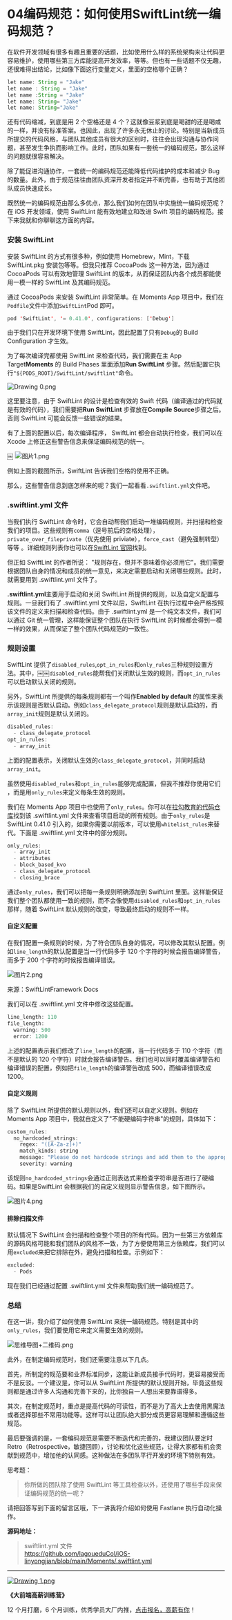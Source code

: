 # 04编码规范：如何使用SwiftLint统一编码规范？

在软件开发领域有很多有趣且重要的话题，比如使用什么样的系统架构来让代码更容易维护，使用哪些第三方库能提高开发效率，等等。但也有一些话题不仅无趣，还很难得出结论，比如像下面这行变量定义，里面的空格哪个正确？

```java
let name: String = "Jake"
let name : String = "Jake"
let name :String = "Jake"
let name: String= "Jake"
let name: String="Jake"
```

还有代码缩减，到底是用 2 个空格还是 4 个？这就像豆浆到底是喝甜的还是喝咸的一样，并没有标准答案。也因此，出现了许多永无休止的讨论。特别是当新成员所提交的代码风格，与团队其他成员有很大的区别时，往往会出现沟通与协作问题，甚至发生争执而影响工作。此时，团队如果有一套统一的编码规范，那么这样的问题就很容易解决。

除了能促进沟通协作，一套统一的编码规范还能降低代码维护的成本和减少 Bug 的数量。此外，由于规范往往由团队资深开发者指定并不断完善，也有助于其他团队成员快速成长。

既然统一的编码规范由那么多优点，那么我们如何在团队中实施统一编码规范呢？在 iOS 开发领域，使用 SwiftLint 能有效地建立和改进 Swift 项目的编码规范。接下来我就和你聊聊这方面的内容。

### 安装 SwiftLint

安装 SwiftLint 的方式有很多种，例如使用 Homebrew，Mint，下载 SwiftLint.pkg 安装包等等。但我只推荐 CocoaPods 这一种方法，因为通过 CocoaPods 可以有效地管理 SwiftLint 的版本，从而保证团队内各个成员都能使用一模一样的 SwiftLint 及其编码规范。

通过 CocoaPods 来安装 SwiftLint 非常简单。在 Moments App 项目中，我们在`Podfile`文件中添加`SwiftLint`Pod 即可。

```java
pod 'SwiftLint', '= 0.41.0', configurations: ['Debug']
```

由于我们只在开发环境下使用 SwiftLint，因此配置了只有`Debug`的 Build Configuration 才生效。

为了每次编译完都使用 SwiftLint 来检查代码，我们需要在主 App Target**Moments** 的 Build Phases 里面添加**Run SwiftLint** 步骤。然后配置它执行`"${PODS_ROOT}/SwiftLint/swiftlint"`命令。


<Image alt="Drawing 0.png" src="https://s0.lgstatic.com/i/image6/M00/0F/0F/CioPOWA9Et6AK5ZLAAKntpgVJ2o333.png"/> 


这里要注意，由于 SwiftLint 的设计是检查有效的 Swift 代码（编译通过的代码就是有效的代码），我们需要把**Run SwiftLint** 步骤放在**Compile Source**步骤之后。否则 SwiftLint 可能会反馈一些错误的结果。

有了上面的配置以后，每次编译程序， SwiftLint 都会自动执行检查，我们可以在 Xcode 上修正这些警告信息来保证编码规范的统一。

￼
<Image alt="图片1.png" src="https://s0.lgstatic.com/i/image6/M01/11/28/CioPOWA_X36AaLBrAAH6eimbZ_o003.png"/> 


例如上面的截图所示，SwiftLint 告诉我们空格的使用不正确。

那么，这些警告信息到底怎样来的呢？我们一起看看`.swiftlint.yml`文件吧。

### .swiftlint.yml 文件

当我们执行 SwiftLint 命令时，它会自动帮我们启动一堆编码规则，并扫描和检查我们的项目。这些规则有`comma`（逗号前后的空格处理），`private_over_fileprivate`（优先使用 priviate），`force_cast`（避免强制转型）等等 。详细规则列表你也可以在[SwiftLint 官网](https://realm.github.io/SwiftLint/rule-directory.html)找到。

但正如 SwiftLint 的作者所说： "规则存在，但并不意味着你必须用它"。我们需要根据团队自身的情况和成员的统一意见，来决定需要启动和关闭哪些规则。此时，就需要用到 .swiftlint.yml 文件了。

**.swiftlint.yml**主要用于启动和关闭 SwiftLint 所提供的规则，以及自定义配置与规则。一旦我们有了 .swiftlint.yml 文件以后，SwiftLint 在执行过程中会严格按照该文件的定义来扫描和检查代码。由于 .swiftlint.yml 是一个纯文本文件，我们可以通过 Git 统一管理，这样能保证整个团队在执行 SwiftLint 的时候都会得到一模一样的效果，从而保证了整个团队代码规范的一致性。

### 规则设置

SwiftLint 提供了`disabled_rules`,`opt_in_rules`和`only_rules`三种规则设置方法。其中，￼￼`disabled_rules`能帮我们关闭默认生效的规则，而`opt_in_rules`可以启动默认关闭的规则。

另外，SwiftLint 所提供的每条规则都有一个叫作**Enabled by default** 的属性来表示该规则是否默认启动。例如`class_delegate_protocol`规则是默认启动的，而`array_init`规则是默认关闭的。

```java
disabled_rules:
  - class_delegate_protocol
opt_in_rules:
  - array_init
```

上面的配置表示，关闭默认生效的`class_delegate_protocol`，并同时启动`array_init`。

虽然使用`disabled_rules`和`opt_in_rules`能够完成配置，但我不推荐你使用它们 ，而是用`only_rules`来定义每条生效的规则。

我们在 Moments App 项目中也使用了`only_rules`。你可以在[拉勾教育的代码仓库](https://github.com/lagoueduCol/iOS-linyongjian/blob/main/Moments/.swiftlint.yml)找到该 .swiftlint.yml 文件来查看项目启动的所有规则。由于`only_rules`是 SwiftLint 0.41.0 引入的，如果你需要以前版本，可以使用`whitelist_rules`来替代。下面是 .swiftlint.yml 文件中的部分规则。

```java
only_rules:
  - array_init
  - attributes
  - block_based_kvo
  - class_delegate_protocol
  - closing_brace
```

通过`only_rules`，我们可以把每一条规则明确添加到 SwiftLint 里面。这样能保证我们整个团队都使用一致的规则，而不会像使用`disabled_rules`和`opt_in_rules`那样，随着 SwiftLint 默认规则的改变，导致最终启动的规则不一样。

#### 自定义配置

在我们配置一条规则的时候，为了符合团队自身的情况，可以修改其默认配置。例如`line_length`的默认配置是当一行代码多于 120 个字符的时候会报告编译警告，而多于 200 个字符的时候报告编译错误。


<Image alt="图片2.png" src="https://s0.lgstatic.com/i/image6/M01/11/2B/Cgp9HWA_X6yAHMc8AAHVx2uT2fY153.png"/> 
  
来源：SwiftLintFramework Docs

我们可以在 .swiftlint.yml 文件中修改这些配置。

```java
line_length: 110
file_length:
  warning: 500
  error: 1200
```

上述的配置表示我们修改了`line_length`的配置，当一行代码多于 110 个字符（而不是默认的 120 个字符）时就会报告编译警告。我们也可以同时覆盖编译警告和编译错误的配置，例如把`file_length`的编译警告改成 500，而编译错误改成 1200。

#### 自定义规则

除了 SwiftLint 所提供的默认规则以外，我们还可以自定义规则。例如在 Moments App 项目中，我就自定义了"不能硬编码字符串"的规则，具体如下：

```java
custom_rules:
  no_hardcoded_strings:
    regex: "([A-Za-z]+)"
    match_kinds: string
    message: "Please do not hardcode strings and add them to the appropriate `Localizable.strings` file; a build script compiles all strings into strongly typed resources available through `Generated/Strings.swift`, e.g. `L10n.accessCamera"
    severity: warning
```

该规则`no_hardcoded_strings`会通过正则表达式来检查字符串是否进行了硬编码。如果是SwiftLint 会根据我们的自定义规则显示警告信息，如下图所示。


<Image alt="图片4.png" src="https://s0.lgstatic.com/i/image6/M00/11/2C/Cgp9HWA_X_2AWg7XAAJqf2s12IA729.png"/> 


#### 排除扫描文件

默认情况下 SwiftLint 会扫描和检查整个项目的所有代码。因为一些第三方依赖库的源码风格可能和我们团队的风格不一致，为了方便使用第三方依赖库，我们可以用`excluded`来把它排除在外，避免扫描和检查。示例如下：

```java
excluded:
  - Pods
```

现在我们已经通过配置 .swiftlint.yml 文件来帮助我们统一编码规范了。

### 总结

在这一讲，我介绍了如何使用 SwiftLint 来统一编码规范。特别是其中的`only_rules`，我们要使用它来定义需要生效的规则。


<Image alt="思维导图+二维码.png" src="https://s0.lgstatic.com/i/image6/M00/11/29/Cgp9HWA_XxiAF_9EAAJXiOcRtSY049.png"/> 


此外，在制定编码规范时，我们还需要注意以下几点。

首先，所制定的规范要和业界标准同步，这能让新成员接手代码时，更容易接受而不是反驳。一个建议是，你可以从 SwiftLint 所提供的默认规则开始，毕竟这些规则都是通过许多人沟通和完善下来的，比你独自一人想出来要靠谱得多。

其次，在制定规范时，重点是提高代码的可读性，而不是为了高大上去使用黑魔法或者选择那些不常用功能等。这样可以让团队绝大部分成员更容易理解和遵循这些规范。

最后要强调的是，一套编码规范是需要不断迭代和完善的，我建议团队要定时 Retro（Retrospective，敏捷回顾），讨论和优化这些规范，让得大家都有机会贡献到规范中，增加他的认同感。这种做法在多团队平行开发的环境下特别有效。

思考题：
> 你所做的团队除了使用 SwiftLint 等工具检查以外，还使用了哪些手段来保证编码规范的统一呢？

请把回答写到下面的留言区哦，下一讲我将介绍如何使用 Fastlane 执行自动化操作。

**源码地址：**
> swiftlint.yml 文件  
> <https://github.com/lagoueduCol/iOS-linyongjian/blob/main/Moments/.swiftlint.yml>

*** ** * ** ***

[
<Image alt="Drawing 1.png" src="https://s0.lgstatic.com/i/image6/M00/08/77/Cgp9HWA0wqWAI70NAAdqMM6w3z0673.png"/> 
](https://shenceyun.lagou.com/t/mka)

**《大前端高薪训练营》**

12 个月打磨，6 个月训练，优秀学员大厂内推，[点击报名，高薪有你](https://shenceyun.lagou.com/t/mka)！


